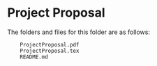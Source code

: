 # Project Proposal

The folders and files for this folder are as follows:

```
    ProjectProposal.pdf
    ProjectProposal.tex
    README.md
```
